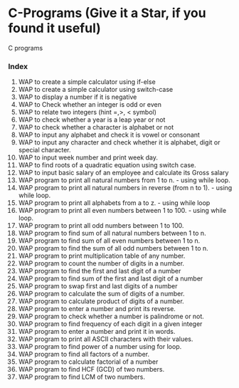 # C-Programs (Give it a Star, if you found it useful)
C programs
### Index
1. WAP to create a simple calculator using if-else <br>
2. WAP to create a simple calculator using switch-case <br>
3. WAP to display a number if it is negative <br>
4. WAP to Check whether an integer is odd or even <br>
5. WAP to relate two integers (hint =,>, < symbol) <br>
6. WAP to check whether a year is a leap year or not <br>
7. WAP to check whether a character is alphabet or not <br>
8. WAP to input any alphabet and check it is vowel or consonant <br>
9. WAP to input any character and check whether it is alphabet, digit or special character. <br>
10. WAP to input week number and print week day. <br>
11. WAP to find roots of a quadratic equation using switch case. <br>
12. WAP to input basic salary of an employee and calculate its Gross salary <br>
13. WAP program to print all natural numbers from 1 to n. - using while loop. <br>
14. WAP program to print all natural numbers in reverse (from n to 1). - using while loop. <br>
15. WAP program to print all alphabets from a to z. - using while loop <br>
16. WAP program to print all even numbers between 1 to 100. - using while loop. <br>
17. WAP program to print all odd numbers between 1 to 100. <br>
18. WAP program to find sum of all natural numbers between 1 to n. <br>
19. WAP program to find sum of all even numbers between 1 to n. <br>
20. WAP program to find the sum of all odd numbers between 1 to n. <br>
21. WAP program to print multiplication table of any number. <br>
22. WAP program to count the number of digits in a number. <br>
23. WAP program to find the first and last digit of a number <br>
24. WAP program to find sum of the first and last digit of a number <br>
25. WAP program to swap first and last digits of a number <br>
26. WAP program to calculate the sum of digits of a number. <br>
27. WAP program to calculate product of digits of a number. <br>
28. WAP program to enter a number and print its reverse. <br>
29. WAP program to check whether a number is palindrome or not. <br>
30. WAP program to find frequency of each digit in a given integer <br>
31. WAP program to enter a number and print it in words.<br>
32. WAP program to print all ASCII characters with their values. <br> 
33. WAP program to find power of a number using for loop. <br> 
34. WAP program to find all factors of a number. <br>
35. WAP program to calculate factorial of a number <br>
36. WAP program to find HCF (GCD) of two numbers. <br>
37. WAP program to find LCM of two numbers. <br>
